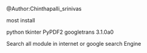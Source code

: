 
@Author:Chinthapalli_srinivas


most install 

python
tkinter 
PyPDF2
googletrans 3.1.0a0

Search all module in internet or google search Engine
